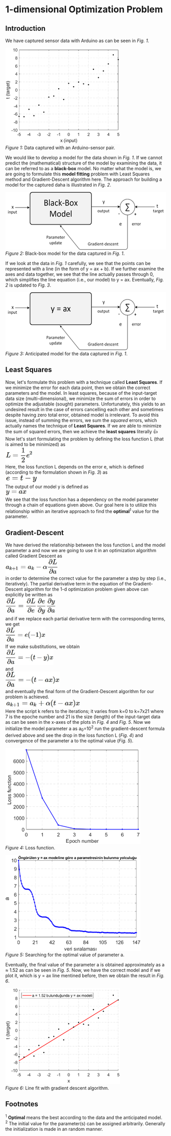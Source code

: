 # 1-dimensional Optimization Problem
## Introduction
We have captured sensor data with Arduino as can be seen in *Fig. 1*.

<img src="figure/input target data.png" alt="input target data" height="300"/></br>
*Figure 1:* Data captured with an Arduino-sensor pair.

We would like to develop a model for the data shown in *Fig. 1*. If we cannot predict the (mathematical) structure of the model by examining the data, it can be referred to as a **black-box** model. No matter what the model is, we are going to formulate this **model fitting** problem with Least Squares method and Gradient-Descent algorithm here. The approach for building a model for the captured daha is illustrated in *Fig. 2*.

<img src="figure/general optimization model.jpg" alt="general optimization model" height="180"/></br>
*Figure 2:* Black-box model for the data captured in *Fig. 1*.

If we look at the data in *Fig. 1* carefully, we see that the points can be represented with a line (in the form of y = ax + b). If we further examine the axes and data together, we see that the line actually passes through 0, which simplifies the line equation (i.e., our model) to y = ax. Eventually, *Fig. 2* is updated to *Fig. 3*.

<img src="figure/anticipated optimization model.jpg" alt="anticipated optimization model" height="180"/></br>
*Figure 3:* Anticipated model for the data captured in *Fig. 1*.
## Least Squares
Now, let's formulate this problem with a technique called **Least Squares**. If we minimize the error for each data point, then we obtain the correct parameters and the model. In least squares, because of the input-target data size (multi-dimensional), we minimize the sum of errors in order to optimize the adjustable (sought) parameters. Unfortunately, this yields to an undesired result in the case of errors cancelling each other and sometimes despite having zero total error, obtained model is irrelevant. To avoid this issue, instead of summing the errors, we sum the *squared* errors, which actually names the technique of **Least Squares**. If we are able to minimize the sum of squared errors, then we achieve the **least squares** literally :thumbsup: Now let's start formulating the problem by defining the loss function L (that is aimed to be minimized) as</br>
<img src="math/loss fcn.JPG" alt="loss function" height="50"/></br>
Here, the loss function L depends on the error e, which is defined (according to the formulation shown in *Fig. 3*) as</br>
<img src="math/error.JPG" alt="error" height="25"/></br>
The output of our model y is defined as</br>
<img src="math/output.JPG" alt="output of the model" height="20"/></br>
We see that the loss function has a dependency on the model parameter through a chain of equations given above. Our goal here is to utilize this relationship within an iterative approach to find the **optimal**<sup>1</sup> value for the parameter.
## Gradient-Descent
We have derived the relationship between the loss function L and the model parameter a and now we are going to use it in an optimization algorithm called Gradient Descent as</br>
<img src="math/gradient descent.JPG" alt="gradient descent algorithm for 1d optimization problem" height="50"/></br>
in order to determine the correct value for the parameter a step by step (i.e., iteratively). The partial derivative term in the equation of the Gradient-Descent algorithm for the 1-d optimization problem given above can explicitly be written as</br>
<img src="math/chain rule.JPG" alt="chain of partial derivatives" height="55"/></br>
and if we replace each partial derivative term with the corresponding terms, we get</br>
<img src="math/manipulation1.JPG" alt="manipulation1" height="50"/></br>
If we make substitutions, we obtain</br>
<img src="math/manipulation2.JPG" alt="manipulation3" height="50"/></br>
and</br>
<img src="math/manipulation3.JPG" alt="manipulation3" height="50"/></br>
and eventually the final form of the Gradient-Descent algorithm for our problem is achieved.</br>
<img src="math/update formula final.JPG" alt="gradient descent algorithm final form" height="25"/></br>
Here the script k refers to the iterations; it varies from k=0 to k=7x21 where 7 is the epoche number and 21 is the size (length) of the input-target data as can be seen in the x-axes of the plots in *Fig. 4* and *Fig. 5*. Now we initialize the model parameter a as a<sub>0</sub>=10<sup>2</sup> run the gradient-descent formula derived above and see the drop in the loss function L (*Fig. 4*) and convergence of the parameter a to the optimal value (*Fig. 5*).

<img src="figure/loss function.png" alt="loss function" height="300"/></br>
*Figure 4:* Loss function.

<img src="figure/search for a.png" alt="search for parameter a" height="300"/></br>
*Figure 5:* Searching for the optimal value of parameter a.

Eventually, the final value of the parameter a is obtained approximately as a ≈ 1.52 as can be seen in *Fig. 5*. Now, we have the correct model and if we plot it, which is y = ax line mentined before, then we obtain the result in *Fig. 6*.

<img src="figure/line fit.png" alt="line fit with gradient descent algorithm" height="300"/></br>
*Figure 6:* Line fit with gradient descent algorithm.
## Footnotes 
<sup>1</sup> **Optimal** means the best according to the data and the anticipated model.</br>
<sup>2</sup> The initial value for the parameter(s) can be assigned arbitrarily. Generally the initialization is made in an random manner.
